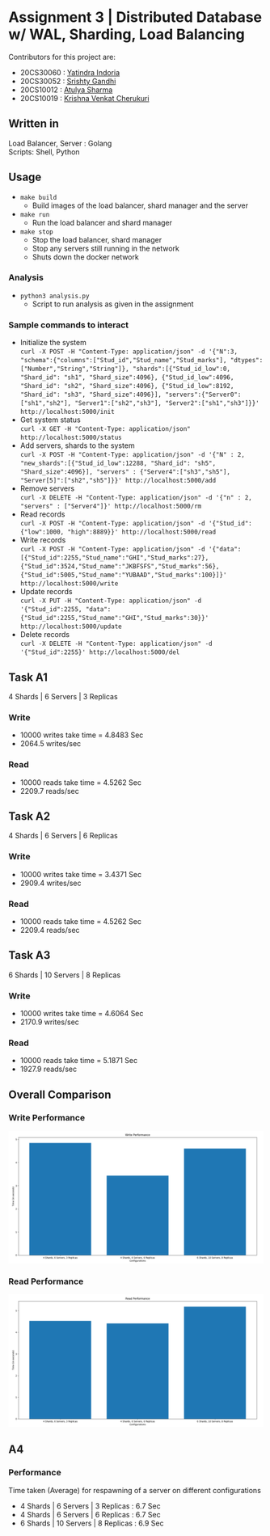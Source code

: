 # Assignment 3 | Distributed Database w/ WAL, Sharding, Load Balancing

Contributors for this project are:
- 20CS30060 : [Yatindra Indoria](https://github.com/yatindra7)
- 20CS30052 : [Srishty Gandhi](https://github.com/srishtygandhi-kgp)
- 20CS10012 : [Atulya Sharma](https://github.com/r-avenous)
- 20CS10019 : [Krishna Venkat Cherukuri](https://github.com/kv2002)

## Written in

Load Balancer, Server : Golang <br>
Scripts: Shell, Python <br>

## Usage

- `make build`
  - Build images of the load balancer, shard manager and the server
- `make run` 
  - Run the load balancer and shard manager
- `make stop`
  - Stop the load balancer, shard manager
  - Stop any servers still running in the network 
  - Shuts down the docker network
### Analysis
 - `python3 analysis.py`
   - Script to run analysis as given in the assignment

### Sample commands to interact
- Initialize the system <br>
`curl -X POST -H "Content-Type: application/json" -d '{"N":3, "schema":{"columns":["Stud_id","Stud_name","Stud_marks"], "dtypes":["Number","String","String"]}, "shards":[{"Stud_id_low":0, "Shard_id": "sh1", "Shard_size":4096}, {"Stud_id_low":4096, "Shard_id": "sh2", "Shard_size":4096}, {"Stud_id_low":8192, "Shard_id": "sh3", "Shard_size":4096}], "servers":{"Server0":["sh1","sh2"], "Server1":["sh2","sh3"], "Server2":["sh1","sh3"]}}' http://localhost:5000/init`
- Get system status <br> `curl -X GET -H "Content-Type: application/json" http://localhost:5000/status`
- Add servers, shards to the system <br> `curl -X POST -H "Content-Type: application/json" -d '{"N" : 2, "new_shards":[{"Stud_id_low":12288, "Shard_id": "sh5", "Shard_size":4096}], "servers" : {"Server4":["sh3","sh5"], "Server[5]":["sh2","sh5"]}}' http://localhost:5000/add`
- Remove servers <br> `curl -X DELETE -H "Content-Type: application/json" -d '{"n" : 2, "servers" : ["Server4"]}' http://localhost:5000/rm`
- Read records <br> `curl -X POST -H "Content-Type: application/json" -d '{"Stud_id": {"low":1000, "high":8889}}' http://localhost:5000/read`
- Write records <br> `curl -X POST -H "Content-Type: application/json" -d '{"data": [{"Stud_id":2255,"Stud_name":"GHI","Stud_marks":27}, {"Stud_id":3524,"Stud_name":"JKBFSFS","Stud_marks":56}, {"Stud_id":5005,"Stud_name":"YUBAAD","Stud_marks":100}]}' http://localhost:5000/write`
- Update records <br> `curl -X PUT -H "Content-Type: application/json" -d '{"Stud_id":2255, "data": {"Stud_id":2255,"Stud_name":"GHI","Stud_marks":30}}' http://localhost:5000/update`
- Delete records <br> `curl -X DELETE -H "Content-Type: application/json" -d '{"Stud_id":2255}' http://localhost:5000/del`

## Task A1
4 Shards | 6 Servers | 3 Replicas
### Write 
- 10000 writes take time = 4.8483 Sec
- 2064.5 writes/sec
### Read
- 10000 reads take time = 4.5262 Sec
- 2209.7 reads/sec
## Task A2
4 Shards | 6 Servers | 6 Replicas
### Write
- 10000 writes take time = 3.4371 Sec
- 2909.4 writes/sec
### Read
- 10000 reads take time = 4.5262 Sec
- 2209.4 reads/sec
## Task A3
6 Shards | 10 Servers | 8 Replicas
### Write
- 10000 writes take time = 4.6064 Sec
- 2170.9 writes/sec
### Read
- 10000 reads take time = 5.1871 Sec
- 1927.9 reads/sec
## Overall Comparison
### Write Performance
![img](./Images/w.png)
### Read Performance
![img](./Images/r.png)

## A4

### Performance
Time taken (Average) for respawning of a server on different configurations
- 4 Shards | 6 Servers | 3 Replicas : 6.7 Sec
- 4 Shards | 6 Servers | 6 Replicas : 6.7 Sec
- 6 Shards | 10 Servers | 8 Replicas : 6.9 Sec